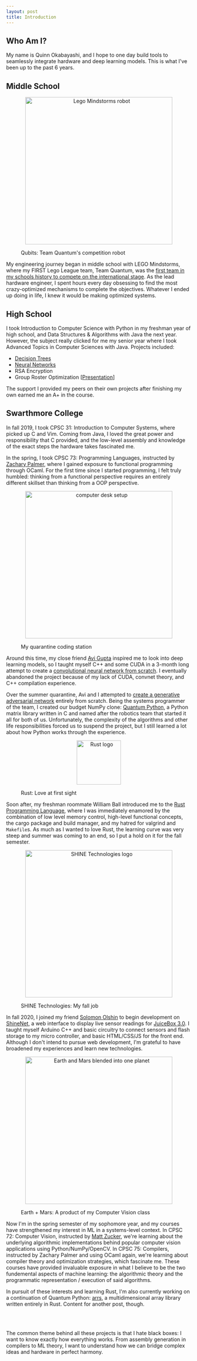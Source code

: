 ```yaml
---
layout: post
title: Introduction
---
```


## Who Am I?
My name is Quinn Okabayashi, and I hope to one day build tools to seamlessly integrate hardware and deep learning models. This is what I've been up to the past 6 years.

## Middle School
<figure>
    <p align="center">
        <img src="{{site.baseurl}}/images/introduction/qubits.jpg" alt="Lego Mindstorms robot" width="400"/>
        <figcaption>Qubits: Team Quantum's competition robot</figcaption>
    </p>
</figure>

My engineering journey began in middle school with LEGO Mindstorms, where my FIRST Lego League team, Team Quantum, was the [first team in my schools history to compete on the international stage](https://www.oregonlive.com/education/2015/01/two_middle_school_teams_one_fr.html). As the lead hardware engineer, I spent hours every day obsessing to find the most crazy-optimized mechanisms to complete the objectives. Whatever I ended up doing in life, I knew it would be making optimized systems.

## High School
I took Introduction to Computer Science with Python in my freshman year of high school, and Data Structures & Algorithms with Java the next year. However, the subject really clicked for me my senior year where I took Advanced Topics in Computer Sciences with Java. Projects included:
* [Decision Trees](https://github.com/QnnOkabayashi/Machine-Learning-3.0)
* [Neural Networks](https://github.com/QnnOkabayashi/Neural-Network)
* RSA Encryption
* Group Roster Optimization [[Presentation](https://docs.google.com/presentation/d/1_xkL0bVNTWQ10566lGNqzT6ibpshc-zhFau8AJnCDgo/edit?usp=sharing)]

The support I provided my peers on their own projects after finishing my own earned me an A+ in the course.

## Swarthmore College
In fall 2019, I took CPSC 31: Introduction to Computer Systems, where picked up C and Vim. Coming from Java, I loved the great power and responsibility that C provided, and the low-level assembly and knowledge of the exact steps the hardware takes fascinated me.

In the spring, I took CPSC 73: Programming Languages, instructed by [Zachary Palmer](https://www.cs.swarthmore.edu/~zpalmer/), where I gained exposure to functional programming through OCaml. For the first time since I started programming, I felt truly humbled: thinking from a functional perspective requires an entirely different skillset than thinking from a OOP perspective.

<figure>
    <p align="center">
        <img src="{{site.baseurl}}/images/introduction/computer_setup.jpg" alt="computer desk setup" width="400"/>
        <figcaption>My quarantine coding station</figcaption>
    </p>
</figure>

Around this time, my close friend [Avi Gupta](https://www.linkedin.com/in/avi-gupta/) inspired me to look into deep learning models, so I taught myself C++ and some CUDA in a 3-month long attempt to create a [convolutional neural network from scratch](https://github.com/QnnOkabayashi/ConvNet). I eventually abandoned the project because of my lack of CUDA, convnet theory, and C++ compilation experience.

Over the summer quarantine, Avi and I attempted to [create a generative adversarial network](https://github.com/avigupta33/gans_python) entirely from scratch. Being the systems programmer of the team, I created our budget NumPy clone: [Quantum Python](https://github.com/QnnOkabayashi/Quantum), a Python matrix library written in C and named after the robotics team that started it all for both of us. Unfortunately, the complexity of the algorithms and other life responsibilities forced us to suspend the project, but I still learned a lot about how Python works through the experience.

<figure>
    <p align="center">
        <img src="{{site.baseurl}}/images/introduction/rust.jpg" alt="Rust logo" width="120"/>
        <figcaption>Rust: Love at first sight</figcaption>
    </p>
</figure>

Soon after, my freshman roommate William Ball introduced me to the [Rust Programming Language](https://www.rust-lang.org/), where I was immediately enamored by the combination of low level memory control, high-level functional concepts, the cargo package and build manager, and my hatred for valgrind and `Makefile`s. As much as I wanted to love Rust, the learning curve was very steep and summer was coming to an end, so I put a hold on it for the fall semester.

<figure>
    <p align="center">
        <img src="{{site.baseurl}}/images/introduction/shine.svg" alt="SHINE Technologies logo" width="400"/>
        <figcaption>SHINE Technologies: My fall job</figcaption>
    </p>
</figure>

In fall 2020, I joined my friend [Solomon Olshin](https://www.solomonolshin.com/) to begin development on [ShineNet](https://github.com/QnnOkabayashi/ShineNet), a web interface to display live sensor readings for [JuiceBox 3.0](https://shinewithus.org/juicebox-3). I taught myself Arduino C++ and basic circuitry to connect sensors and flash storage to my micro controller, and basic HTML/CSS/JS for the front end. Although I don't intend to pursue web development, I'm grateful to have broadened my experiences and learn new technologies.

<figure>
    <p align="center">
        <img src="{{site.baseurl}}/images/introduction/planets.jpg" alt="Earth and Mars blended into one planet" width="400"/>
        <figcaption>Earth + Mars: A product of my Computer Vision class</figcaption>
    </p>
</figure>

Now I'm in the spring semester of my sophomore year, and my courses have strengthened my interest in ML in a systems-level context. In CPSC 72: Computer Vision, instructed by [Matt Zucker](https://mzucker.github.io/swarthmore/), we're learning about the underlying algorithmic implementations behind popular computer vision applications using Python/NumPy/OpenCV. In CPSC 75: Compilers, instructed by Zachary Palmer and using OCaml again, we're learning about compiler theory and optimization strategies, which fascinate me. These courses have provided invaluable exposure in what I believe to be the two fundemental aspects of machine learning: the algorithmic theory and the programmatic representation / execution of said algorithms.

In pursuit of these interests and learning Rust, I'm also currently working on a continuation of Quantum Python: [arrs](https://github.com/QnnOkabayashi/arrs), a multidimensional array library written entirely in Rust. Content for another post, though.

<br>
<br>

The common theme behind all these projects is that I hate black boxes: I want to know exactly how everything works. From assembly generation in compilers to ML theory, I want to understand how we can bridge complex ideas and hardware in perfect harmony.
